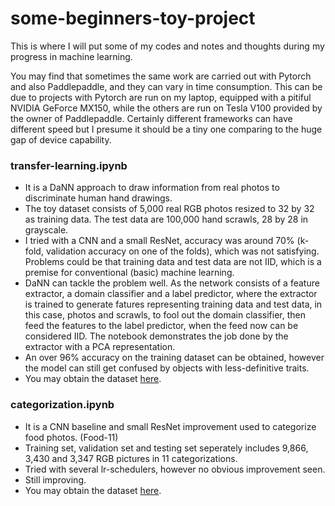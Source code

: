 # some-beginners-toy-project

This is where I will put some of my codes and notes and thoughts during my progress in machine learning.

You may find that sometimes the same work are carried out with Pytorch and also Paddlepaddle, and they can vary in time consumption. This can be due to projects with Pytorch are run on my laptop, equipped with a pitiful NVIDIA GeForce MX150, while the others are run on Tesla V100 provided by the owner of Paddlepaddle. Certainly different frameworks can have different speed but I presume it should be a tiny one comparing to the huge gap of device capability.

### transfer-learning.ipynb

- It is a DaNN approach to draw information from real photos to discriminate human hand drawings.
- The toy dataset consists of 5,000 real RGB photos resized to 32 by 32 as training data. The test data are 100,000 hand scrawls, 28 by 28 in grayscale.
- I tried with a CNN and a small ResNet, accuracy was around 70% (k-fold, validation accuracy on one of the folds), which was not satisfying. Problems could be that training data and test data are not IID, which is a premise for conventional (basic) machine learning.
- DaNN can tackle the problem well. As the network consists of a feature extractor, a domain classifier and a label predictor, where the extractor is trained to generate fatures representing training data and test data, in this case, photos and scrawls, to fool out the domain classifier, then feed the features to the label predictor, when the feed now can be considered IID. The notebook demonstrates the job done by the extractor with a PCA representation.
- An over 96% accuracy on the training dataset can be obtained, however the model can still get confused by objects with less-definitive traits.
- You may obtain the dataset [here](aistudio.baidu.com/aistudio/datasetdetail/75815).

### categorization.ipynb
- It is a CNN baseline and small ResNet improvement used to categorize food photos. (Food-11)
- Training set, validation set and testing set seperately includes 9,866, 3,430 and 3,347 RGB pictures in 11 categorizations.
- Tried with several lr-schedulers, however no obvious improvement seen.
- Still improving.
- You may obtain the dataset [here](aistudio.baidu.com/aistudio/datasetdetail/76103).
